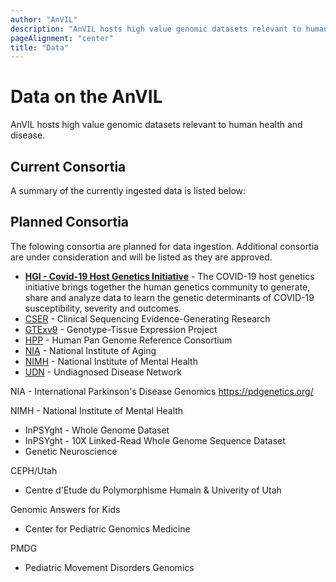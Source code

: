 ```yaml
---
author: "AnVIL"
description: "AnVIL hosts high value genomic datasets relevant to human health and disease."
pageAlignment: "center"
title: "Data"
---
```


# Data on the AnVIL

<hero small>AnVIL hosts high value genomic datasets relevant to human health and disease.</hero>

## Current Consortia
 
 A summary of the currently ingested data is listed below:
 
<data-summary></data-summary>

## Planned Consortia

The folowing consortia are planned for data ingestion. Additional consortia are under consideration and will be listed as they are approved.

* [**HGI - Covid-19 Host Genetics Initiative**](https://www.covid19hg.org) -  The COVID-19 host genetics initiative brings together the human genetics community to generate, share and analyze data to learn the genetic determinants of COVID-19 susceptibility, severity and outcomes.  
* [CSER](https://cser-consortium.org ) - Clinical Sequencing Evidence-Generating Research
* [GTExv9](https://gtexportal.org/home/) - Genotype-Tissue Expression Project
* [HPP](https://humanpangenome.org/) - Human Pan Genome Reference Consortium
* [NIA](https://www.nia.nih.gov/) - National Institute of Aging
* [NIMH](https://nda.nih.gov/) - National Institute of Mental Health
* [UDN](https://undiagnosed.hms.harvard.edu/) - Undiagnosed Disease Network

NIA - International Parkinson's Disease Genomics
https://pdgenetics.org/

NIMH - National Institute of Mental Health

- InPSYght - Whole Genome Dataset
- InPSYght - 10X Linked-Read Whole Genome Sequence Dataset
- Genetic Neuroscience

CEPH/Utah
- Centre d'Etude du Polymorphisme Humain & Univerity of Utah

Genomic Answers for Kids
- Center for Pediatric Genomics Medicine

PMDG
- Pediatric Movement Disorders Genomics